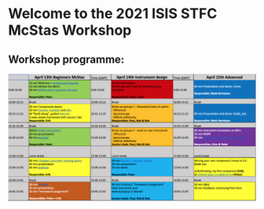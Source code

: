 # Welcome to the 2021 ISIS STFC McStas Workshop

## Workshop programme:
[![Workshop programme](graphics/programme.png)](https://docs.google.com/spreadsheets/d/1VHaSkj4_zufEnBM0KOOnAKOww7krOHA31A04wUVI_W8/edit?usp=sharing)
